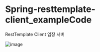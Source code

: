 # Spring-resttemplate-client_exampleCode    
RestTemplate Client 입장 서버    

![image](https://github.com/eunchaelyu/Spring-resttemplate-client_exampleCode/assets/119996957/73881ed9-af15-45eb-b0d0-fe5261479913)
